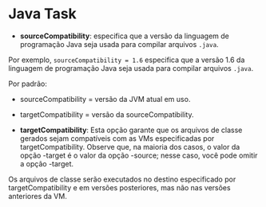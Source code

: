 # Java Task

* **sourceCompatibility**: especifica que a versão da linguagem de programação Java seja usada para compilar arquivos `.java`. 

Por exemplo, `sourceCompatibility = 1.6` especifica que a versão 1.6 da linguagem de programação Java seja usada para compilar arquivos `.java`.

Por padrão: 
* sourceCompatibility = versão da JVM atual em uso. 
* targetCompatibility = versão da sourceCompatibility. 

* **targetCompatibility**:  Esta opção garante que os arquivos de classe gerados sejam compatíveis com as VMs especificadas por targetCompatibility. Observe que, na maioria dos casos, o valor da opção -target é o valor da opção -source; nesse caso, você pode omitir a opção -target.

Os arquivos de classe serão executados no destino especificado por targetCompatibility e em versões posteriores, mas não nas versões anteriores da VM.
